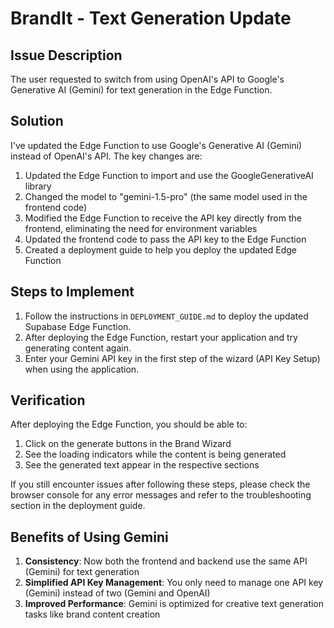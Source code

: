 # BrandIt - Text Generation Update

## Issue Description

The user requested to switch from using OpenAI's API to Google's Generative AI (Gemini) for text generation in the Edge Function.

## Solution

I've updated the Edge Function to use Google's Generative AI (Gemini) instead of OpenAI's API. The key changes are:

1. Updated the Edge Function to import and use the GoogleGenerativeAI library
2. Changed the model to "gemini-1.5-pro" (the same model used in the frontend code)
3. Modified the Edge Function to receive the API key directly from the frontend, eliminating the need for environment variables
4. Updated the frontend code to pass the API key to the Edge Function
5. Created a deployment guide to help you deploy the updated Edge Function

## Steps to Implement

1. Follow the instructions in `DEPLOYMENT_GUIDE.md` to deploy the updated Supabase Edge Function.
2. After deploying the Edge Function, restart your application and try generating content again.
3. Enter your Gemini API key in the first step of the wizard (API Key Setup) when using the application.

## Verification

After deploying the Edge Function, you should be able to:
1. Click on the generate buttons in the Brand Wizard
2. See the loading indicators while the content is being generated
3. See the generated text appear in the respective sections

If you still encounter issues after following these steps, please check the browser console for any error messages and refer to the troubleshooting section in the deployment guide.

## Benefits of Using Gemini

1. **Consistency**: Now both the frontend and backend use the same API (Gemini) for text generation
2. **Simplified API Key Management**: You only need to manage one API key (Gemini) instead of two (Gemini and OpenAI)
3. **Improved Performance**: Gemini is optimized for creative text generation tasks like brand content creation
